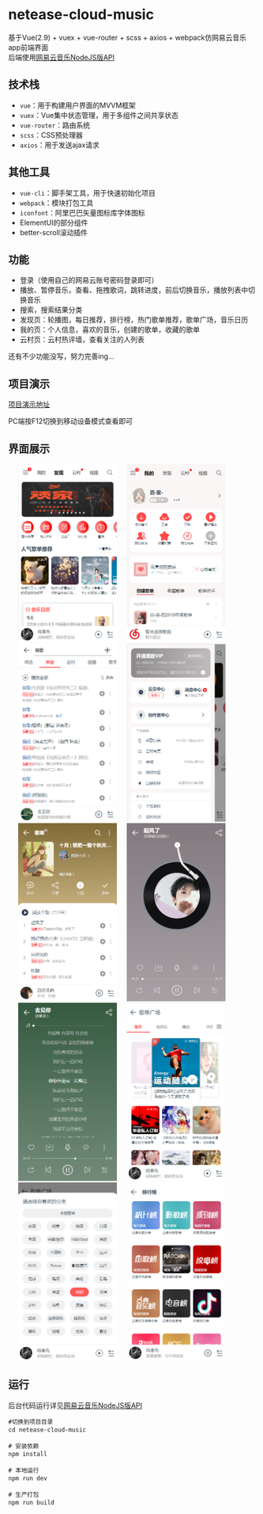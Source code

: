 # netease-cloud-music

基于Vue(2.9) + vuex + vue-router + scss + axios + webpack仿网易云音乐app前端界面  
后端使用[网易云音乐NodeJS版API](https://binaryify.github.io/NeteaseCloudMusicApi/#/)

## 技术栈
+ `vue`：用于构建用户界面的MVVM框架
+ `vuex`：Vue集中状态管理，用于多组件之间共享状态
+ `vue-router`：路由系统
+ `scss`：CSS预处理器
+ `axios`：用于发送ajax请求
## 其他工具
+ `vue-cli`：脚手架工具，用于快速初始化项目
+ `webpack`：模块打包工具
+ `iconfont`：阿里巴巴矢量图标库字体图标
+ ElementUI的部分组件
+ better-scroll滚动插件

## 功能
+ 登录（使用自己的网易云账号密码登录即可）
+ 播放、暂停音乐，查看、拖拽歌词，跳转进度，前后切换音乐，播放列表中切换音乐
+ 搜索，搜索结果分类
+ 发现页：轮播图，每日推荐，排行榜，热门歌单推荐，歌单广场，音乐日历
+ 我的页：个人信息，喜欢的音乐，创建的歌单，收藏的歌单
+ 云村页：云村热评墙，查看关注的人列表

还有不少功能没写，努力完善ing...

## 项目演示
[项目演示地址](http://49.234.89.20:8081) 

PC端按F12切换到移动设备模式查看即可

## 界面展示
<img src="https://github.com/bljessica/netease-cloud-music/blob/master/static/find.png" style="display: inline-block; margin-left: 20px;" width="200px" height="360px" alt="发现"><img src="https://github.com/bljessica/netease-cloud-music/blob/master/static/mine.png" style="display: inline-block; margin-left: 20px;" width="200px" height="360px" alt="我的"><img src="https://github.com/bljessica/netease-cloud-music/blob/master/static/search.png" style="display: inline-block; margin-left: 20px;" width="200px" height="360px" alt="搜索"><img src="https://github.com/bljessica/netease-cloud-music/blob/master/static/menu.png" style="display: inline-block; margin-left: 20px;" width="200px" height="360px" alt="菜单"><img src="https://github.com/bljessica/netease-cloud-music/blob/master/static/playlist.png" style="display: inline-block; margin-left: 20px;" width="200px" height="360px" alt="歌单"><img src="https://github.com/bljessica/netease-cloud-music/blob/master/static/cover.png" style="display: inline-block; margin-left: 20px;" width="200px" height="360px" alt="播放"><img src="https://github.com/bljessica/netease-cloud-music/blob/master/static/lyrics.png" style="display: inline-block; margin-left: 20px;" width="200px" height="360px" alt="歌词"><img src="https://github.com/bljessica/netease-cloud-music/blob/master/static/ground.png" style="display: inline-block; margin-left: 20px;" width="200px" height="360px" alt="歌单广场"><img src="https://github.com/bljessica/netease-cloud-music/blob/master/static/highType.png" style="display: inline-block; margin-left: 20px;" width="200px" height="360px" alt="精品歌单标签分类"><img src="https://github.com/bljessica/netease-cloud-music/blob/master/static/rank.png" style="display: inline-block; margin-left: 20px;" width="200px" height="360px" alt="排行榜">

## 运行
后台代码运行详见[网易云音乐NodeJS版API](https://github.com/Binaryify/NeteaseCloudMusicApi)

```
#切换到项目目录
cd netease-cloud-music

# 安装依赖
npm install

# 本地运行
npm run dev

# 生产打包
npm run build

```
